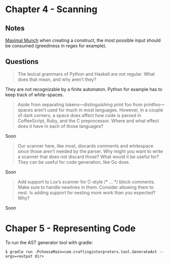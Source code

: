 # Chapter 4 - Scanning

## Notes

[Maximal Munch](https://en.wikipedia.org/wiki/Maximal_munch) when creating a construct, the most possible input should be consumed (greediness in regex for example).

## Questions

> The lexical grammars of Python and Haskell are not regular. What does that mean, and why aren’t they?

They are not recognizable by a finite automaton. Python for example has to keep track of white-spaces.

> Aside from separating tokens—distinguishing print foo from printfoo—spaces aren’t used for much in most languages. However, in a couple of dark corners, a space does affect how code is parsed in CoffeeScript, Ruby, and the C preprocessor. Where and what effect does it have in each of those languages?

Soon

> Our scanner here, like most, discards comments and whitespace since those aren’t needed by the parser. Why might you want to write a scanner that does not discard those? What would it be useful for?
They can be useful for code generation, like Go does.

Soon

> Add support to Lox’s scanner for C-style /* ... */ block comments. Make sure to handle newlines in them. Consider allowing them to nest. Is adding support for nesting more work than you expected? Why?

Soon


# Chaper 5 - Representing Code

To run the AST generator tool with gradle:

```shell
$ gradle run -PchooseMain=com.craftinginterpreters.tool.GenerateAst --args=<output dir>
```

